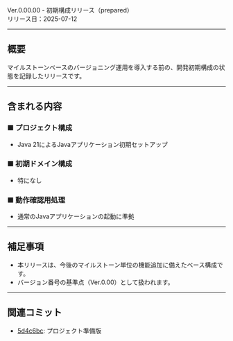 Ver.0.00.00 - 初期構成リリース（prepared）  
リリース日：2025-07-12

---

## 概要
マイルストーンベースのバージョニング運用を導入する前の、開発初期構成の状態を記録したリリースです。

---

## 含まれる内容

### ■ プロジェクト構成
- Java 21によるJavaアプリケーション初期セットアップ

### ■ 初期ドメイン構成
- 特になし

### ■ 動作確認用処理
- 通常のJavaアプリケーションの起動に準拠

---

## 補足事項
- 本リリースは、今後のマイルストーン単位の機能追加に備えたベース構成です。
- バージョン番号の基準点（Ver.0.00）として扱われます。

---

## 関連コミット
- [5d4c6bc](https://github.com/612-teacher001/jbasic-dao/commit/5d4c6bc): プロジェクト準備版

